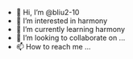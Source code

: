 - 👋 Hi, I’m @bliu2-10
- 👀 I’m interested in harmony
- 🌱 I’m currently learning harmony
- 💞️ I’m looking to collaborate on ...
- 📫 How to reach me ...

<!---
bliu2-10/bliu2-10 is a ✨ special ✨ repository because its `README.md` (this file) appears on your GitHub profile.
You can click the Preview link to take a look at your changes.
--->
